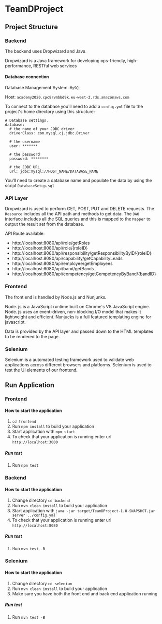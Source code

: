 # TeamDProject

## Project Structure

### Backend

The backend uses Dropwizard and Java.

Dropwizard is a Java framework for developing ops-friendly, high-performance, RESTful web services

#### Database connection

Database Management System: `MySQL`

Host: `academy2020.cpc8rvmbbd9k.eu-west-2.rds.amazonaws.com`

To connect to the database you'll need to add a `config.yml` file to the project's home directory using this structure:

```
# Database settings.
database:
  # the name of your JDBC driver
  driverClass: com.mysql.cj.jdbc.Driver

  # the username
  user: *******

  # the password
  password: ********

  # the JDBC URL
  url: jdbc:mysql://HOST_NAME/DATABASE_NAME
```

You'll need to create a database name and populate the data by using the script `DatabaseSetup.sql`

### API Layer

Dropwizard is used to perform GET, POST, PUT and DELETE requests. The `Resource` includes all the API path and methods to get data.
The `DAO` interface includes all the SQL queries and this is mapped to the `Mapper` to output the result set from the database.

API Route available:
* http://localhost:8080/api/role/getRoles
* http://localhost:8080/api/role/{roleID}
* http://localhost:8080/api/responsibility/getResponsibilityByID/{roleID}
* http://localhost:8080/api/capability/getCapabilityLeads
* http://localhost:8080/api/employee/getEmployees
* http://localhost:8080/api/band/getBands
* http://localhost:8080/api/competency/getCompetencyByBand/{bandID}

### Frontend

The front end is handled by Node.js and Nunjunks.

Node. js is a JavaScript runtime built on Chrome's V8 JavaScript engine. Node. js uses an event-driven, non-blocking I/O model that makes it lightweight and efficient.  Nunjucks is a full featured templating engine for javascript.

Data is provided by the API layer and passed down to the HTML templates to be rendered to the page.

### Selenium 

Selenium is a automated testing framework used to validate web applications across different browsers and platforms.
Selenium is used to test the UI elements of our frontend.

## Run Application

### Frontend

#### How to start the application
1. `cd frontend`
1. Run `npm install` to build your application
2. Start application with `npm start`
3. To check that your application is running enter url `http://localhost:3000`

##### Run test

1. Run `npm test`

### Backend

#### How to start the application
1. Change directory `cd backend`
2. Run `mvn clean install` to build your application
3. Start application with `java -jar target/TeamDProject-1.0-SNAPSHOT.jar server ../config.yml`
4. To check that your application is running enter url `http://localhost:8080`

##### Run test

1. Run `mvn test -B`

### Selenium

#### How to start the application
1. Change directory `cd selenium`
2. Run `mvn clean install` to build your application
3. Make sure you have both the front end and back end application running

##### Run test

1. Run `mvn test -B`
